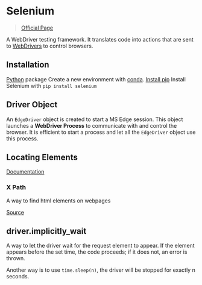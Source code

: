 # Selenium

> [Official Page](https://www.selenium.dev/documentation/overview/)

A WebDriver testing framework. It translates code into actions that are sent to [WebDrivers](WebDriver.md) to control browsers.

## Installation

[Python](Python.md) package
Create a new environment with [conda](conda.md#Create%20environment).
[Install pip](conda.md#Use%20with%20pip)
Install Selenium with `pip install selenium`

## Driver Object

An `EdgeDriver` object is created to start a MS Edge session. This object launches a **WebDriver Process** to communicate with and control the browser. It is efficient to start a process and let all the `EdgeDriver` object use this process.

## Locating Elements

[Documentation](https://selenium-python.readthedocs.io/locating-elements.html)
### X Path

A way to find html elements on webpages

[Source](https://www.perfecto.io/blog/xpath-in-selenium#:~:text=XPath%20in%20Selenium%20is%20a,both%20HTML%20and%20XML%20documents.)

## driver.implicitly_wait

A way to let the driver wait for the request element to appear. If the element appears before the set time, the code proceeds; if it does not, an error is thrown.

Another way is to use `time.sleep(n)`, the driver will be stopped for exactly n seconds.